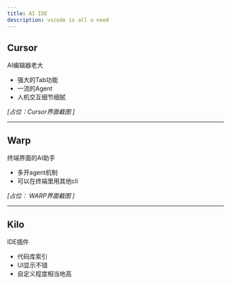 ```yaml
---
title: AI IDE
description: vscode is all u need
---
```


## Cursor

AI编辑器老大
- 强大的Tab功能
- 一流的Agent
- 人机交互细节细腻

_[占位：Cursor界面截图 ]_

---

## Warp

终端界面的AI助手
- 多开agent机制
- 可以在终端里用其他cli

_[占位： WARP界面截图 ]_

---

## Kilo

IDE插件
- 代码库索引
- UI显示不错
- 自定义程度相当地高
